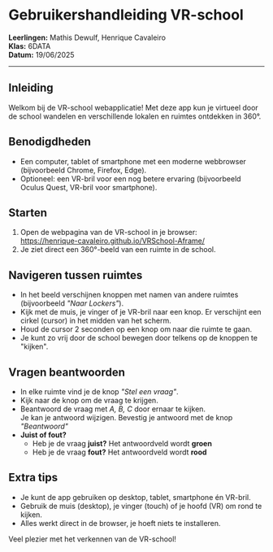 # Gebruikershandleiding VR-school

**Leerlingen:** Mathis Dewulf, Henrique Cavaleiro  
**Klas:** 6DATA  
**Datum:** 19/06/2025

---

## **Inleiding**

Welkom bij de VR-school webapplicatie! Met deze app kun je virtueel door de school wandelen en verschillende lokalen en ruimtes ontdekken in 360°.

## **Benodigdheden**

- Een computer, tablet of smartphone met een moderne webbrowser (bijvoorbeeld Chrome, Firefox, Edge).
- Optioneel: een VR-bril voor een nog betere ervaring (bijvoorbeeld Oculus Quest, VR-bril voor smartphone).

## **Starten**

1. Open de webpagina van de VR-school in je browser:  
https://henrique-cavaleiro.github.io/VRSchool-Aframe/ 
2. Je ziet direct een 360°-beeld van een ruimte in de school.

## **Navigeren tussen ruimtes**

- In het beeld verschijnen knoppen met namen van andere ruimtes (bijvoorbeeld *"Naar Lockers"*).
- Kijk met de muis, je vinger of je VR-bril naar een knop. Er verschijnt een cirkel (cursor) in het midden van het scherm.
- Houd de cursor 2 seconden op een knop om naar die ruimte te gaan.
- Je kunt zo vrij door de school bewegen door telkens op de knoppen te "kijken".

## **Vragen beantwoorden**

- In elke ruimte vind je de knop *"Stel een vraag"*.
- Kijk naar de knop om de vraag te krijgen.
- Beantwoord de vraag met *A, B, C* door ernaar te kijken.  
Je kan je antwoord wijzigen.
Bevestig je antwoord met de knop *"Beantwoord"*
- **Juist of fout?**
  - Heb je de vraag **juist?** Het antwoordveld wordt **groen**
  - Heb je de vraag **fout?** Het antwoordveld wordt **rood**

## **Extra tips**

- Je kunt de app gebruiken op desktop, tablet, smartphone én VR-bril.
- Gebruik de muis (desktop), je vinger (touch) of je hoofd (VR) om rond te kijken.
- Alles werkt direct in de browser, je hoeft niets te installeren.

Veel plezier met het verkennen van de VR-school!
